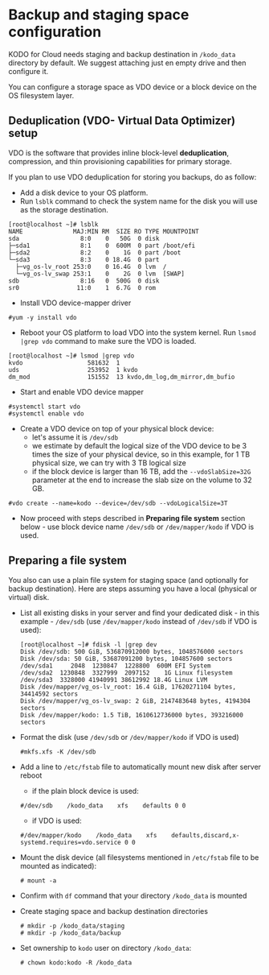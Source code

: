 # Backup and staging space configuration

KODO for Cloud needs staging and backup destination in `/kodo_data` directory by default. We suggest attaching just en empty drive and then configure it.

You can configure a storage space as VDO device or a block device on the OS filesystem layer.

## Deduplication \(VDO- Virtual Data Optimizer\) setup

 VDO is the software that provides inline block-level **deduplication**, compression, and thin provisioning capabilities for primary storage.

If you plan to use VDO deduplication for storing you backups, do as follow: 

* Add a disk device to your OS platform. 
* Run `lsblk` command to check the system name for the disk you will use as the storage destination.  

```text
[root@localhost ~]# lsblk
NAME              MAJ:MIN RM  SIZE RO TYPE MOUNTPOINT
sda                 8:0    0   50G  0 disk
├─sda1              8:1    0  600M  0 part /boot/efi
├─sda2              8:2    0    1G  0 part /boot
└─sda3              8:3    0 18.4G  0 part
  ├─vg_os-lv_root 253:0    0 16.4G  0 lvm  /
  └─vg_os-lv_swap 253:1    0    2G  0 lvm  [SWAP]
sdb                 8:16   0  500G  0 disk
sr0                11:0    1  6.7G  0 rom
```

* Install VDO device-mapper driver

```text
#yum -y install vdo
```

* Reboot your OS platform to load VDO into the system kernel. Run `lsmod |grep vdo` command to make sure the VDO is loaded. 

```text
[root@localhost ~]# lsmod |grep vdo
kvdo                  581632  1
uds                   253952  1 kvdo
dm_mod                151552  13 kvdo,dm_log,dm_mirror,dm_bufio
```

* Start and enable VDO device mapper

```text
#systemctl start vdo
#systemctl enable vdo
```

* Create a VDO device on top of your physical block device:
  * let's assume it is `/dev/sdb`
  * we estimate by default the logical size of the VDO device to be 3 times the size of your physical device, so in this example, for 1 TB physical size, we can try with 3 TB logical size
  * if the block device is larger than 16 TB, add the `--vdoSlabSize=32G` parameter at the end to increase the slab size on the volume to 32 GB.

```text
#vdo create --name=kodo --device=/dev/sdb --vdoLogicalSize=3T
```

* Now proceed with steps described in **Preparing file system** section below - use block device name `/dev/sdb`  or  `/dev/mapper/kodo` if VDO is used.

## Preparing a file system

You also can use a plain file system for staging space \(and optionally for backup destination\). Here are steps assuming you have a local \(physical or virtual\) disk.

* List all existing disks in your server and find your dedicated disk - in this example - `/dev/sdb` \(use `/dev/mapper/kodo` instead of `/dev/sdb` if VDO is used\):

  ```text
  [root@localhost ~]# fdisk -l |grep dev
  Disk /dev/sdb: 500 GiB, 536870912000 bytes, 1048576000 sectors
  Disk /dev/sda: 50 GiB, 53687091200 bytes, 104857600 sectors
  /dev/sda1     2048  1230847  1228800  600M EFI System
  /dev/sda2  1230848  3327999  2097152    1G Linux filesystem
  /dev/sda3  3328000 41940991 38612992 18.4G Linux LVM
  Disk /dev/mapper/vg_os-lv_root: 16.4 GiB, 17620271104 bytes, 34414592 sectors
  Disk /dev/mapper/vg_os-lv_swap: 2 GiB, 2147483648 bytes, 4194304 sectors
  Disk /dev/mapper/kodo: 1.5 TiB, 1610612736000 bytes, 393216000 sectors
  ```

* Format the disk \(use `/dev/sdb` or `/dev/mapper/kodo` if VDO is used\)

  ```text
  #mkfs.xfs -K /dev/sdb
  ```

* Add a line to `/etc/fstab` file to automatically mount new  disk after server reboot

  * if the plain block device is used:

  ```text
  #/dev/sdb    /kodo_data    xfs    defaults 0 0
  ```

  * if VDO is used:

  ```text
  #/dev/mapper/kodo    /kodo_data    xfs    defaults,discard,x-systemd.requires=vdo.service 0 0
  ```

* Mount the disk device \(all filesystems mentioned in `/etc/fstab` file to be mounted as indicated\): 

  ```text
  # mount -a
  ```

* Confirm with `df` command that your directory `/kodo_data` is mounted
* Create staging space and backup destination directories

  ```text
  # mkdir -p /kodo_data/staging
  # mkdir -p /kodo_data/backup
  ```

* Set ownership to `kodo` user on directory `/kodo_data`:

  ```text
  # chown kodo:kodo -R /kodo_data
  ```



